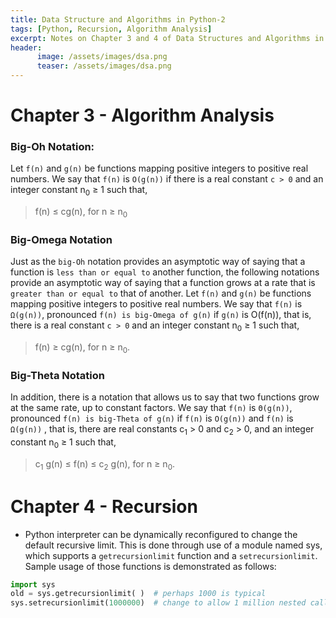 ```yaml
---
title: Data Structure and Algorithms in Python-2
tags: [Python, Recursion, Algorithm Analysis]
excerpt: Notes on Chapter 3 and 4 of Data Structures and Algorithms in Python by Michael T. Goodrich, Roberto Tamassia, Michael H. Goldwasser.
header:
      image: /assets/images/dsa.png
      teaser: /assets/images/dsa.png
---
```


# Chapter 3 - Algorithm Analysis
### Big-Oh Notation:
Let `f(n)` and `g(n)` be functions mapping positive integers to positive real numbers.
We say that `f(n)` is `O(g(n))` if there is a real constant `c > 0` and an integer constant
n<sub>0</sub> ≥ 1 such that,
> f(n) ≤ cg(n), for n ≥ n<sub>0</sub>

### Big-Omega Notation
Just as the `big-Oh` notation provides an asymptotic way of saying that a function is
`less than or equal to` another function, the following notations provide an asymptotic way of saying that a function grows at a rate that is `greater than or equal to`
that of another.
Let `f(n)` and `g(n)` be functions mapping positive integers to positive real numbers. We say that `f(n)` is `Ω(g(n))`, pronounced 
`f(n) is big-Omega of g(n)` 
if `g(n)` is O(f(n)), that is, there is a real constant `c > 0` and an integer constant n<sub>0</sub> ≥ 1 such that,
> f(n) ≥ cg(n), for n ≥ n<sub>0</sub>.

### Big-Theta Notation
In addition, there is a notation that allows us to say that two functions grow at the
same rate, up to constant factors. We say that `f(n)` is `Θ(g(n))`, pronounced `f(n) is big-Theta of g(n)` if `f(n)` is `O(g(n))` and `f(n)` is `Ω(g(n))` , that is, there are real
constants c<sub>1</sub> > 0 and c<sub>2</sub> > 0, and an integer constant n<sub>0</sub> ≥ 1 such that,
> c<sub>1</sub> g(n) ≤ f(n) ≤ c<sub>2</sub> g(n), for n ≥ n<sub>0</sub>.

# Chapter 4 - Recursion
* Python interpreter can be dynamically reconfigured to change
the default recursive limit. This is done through use of a module named sys, which
supports a `getrecursionlimit` function and a `setrecursionlimit`. Sample usage of
those functions is demonstrated as follows:
```python
import sys
old = sys.getrecursionlimit( )  # perhaps 1000 is typical
sys.setrecursionlimit(1000000)  # change to allow 1 million nested calls
```